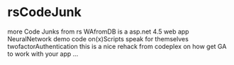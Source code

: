 rsCodeJunk
==========

more Code Junks from rs 
WAfromDB is a asp.net 4.5 web app 
NeuralNetwork demo code 
on(x)Scripts speak for themselves
twofactorAuthentication this is a nice rehack from codeplex on how get GA to work with your app ...
